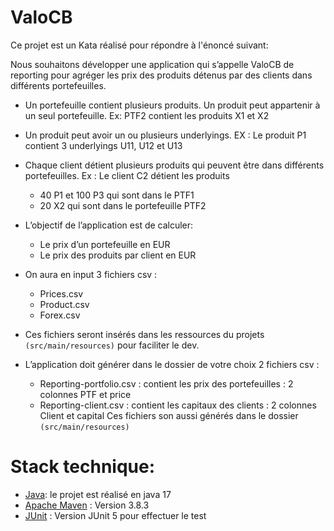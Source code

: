 # ValoCB

Ce projet est un Kata réalisé pour répondre à l'énoncé suivant:

Nous souhaitons développer une application qui s’appelle ValoCB de reporting pour agréger les
prix des produits détenus par des clients dans différents portefeuilles.

* Un portefeuille contient plusieurs produits. Un produit peut appartenir à un seul portefeuille.
Ex: PTF2 contient les produits X1 et X2

* Un produit peut avoir un ou plusieurs underlyings.
  EX : Le produit P1 contient 3 underlyings U11, U12 et U13

* Chaque client détient plusieurs produits qui peuvent être dans différents portefeuilles.
  Ex : Le client C2 détient les produits
  - 40 P1 et 100 P3 qui sont dans le PTF1
  - 20 X2 qui sont dans le portefeuille PTF2

* L’objectif de l’application est de calculer:
  - Le prix d’un portefeuille en EUR
  - Le prix des produits par client en EUR
 
* On aura en input 3 fichiers csv :
  - Prices.csv
  - Product.csv
  - Forex.csv

* Ces fichiers seront insérés dans les ressources du projets `(src/main/resources)` pour faciliter le
dev.

* L’application doit générer dans le dossier de votre choix 2 fichiers csv :
  - Reporting-portfolio.csv : contient les prix des portefeuilles : 2 colonnes PTF et price
  - Reporting-client.csv : contient les capitaux des clients : 2 colonnes Client et capital
  Ces fichiers son aussi générés dans le dossier `(src/main/resources)`

# Stack technique:
* [Java](https://www.java.com/fr/): le projet est réalisé en java 17
* [Apache Maven](https://maven.apache.org/) : Version 3.8.3
* [JUnit](https://junit.org/junit5) : Version JUnit 5 pour effectuer le test
